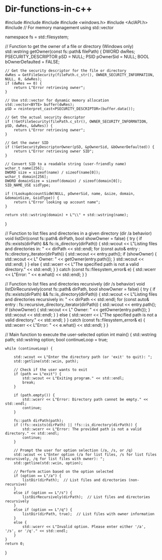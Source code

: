 # Dir-functions-in-c++

#include <iostream>
#include <filesystem>
#include <string>
#include <windows.h>
#include <AclAPI.h>
#include <vector> // For memory management using std::vector

namespace fs = std::filesystem;

// Function to get the owner of a file or directory (Windows only)
std::wstring getOwner(const fs::path& filePath) {
    DWORD dwRes;
    PSECURITY_DESCRIPTOR pSD = NULL;
    PSID pOwnerSid = NULL;
    BOOL bOwnerDefaulted = FALSE;

    // Get the security descriptor for the file or directory
    dwRes = GetFileSecurity(filePath.c_str(), OWNER_SECURITY_INFORMATION, NULL, 0, &dwRes);
    if (dwRes == 0) {
        return L"Error retrieving owner";
    }

    // Use std::vector for dynamic memory allocation
    std::vector<BYTE> buffer(dwRes);
    pSD = reinterpret_cast<PSECURITY_DESCRIPTOR>(buffer.data());

    // Get the actual security descriptor
    if (!GetFileSecurity(filePath.c_str(), OWNER_SECURITY_INFORMATION, pSD, dwRes, &dwRes)) {
        return L"Error retrieving owner";
    }

    // Get the owner SID
    if (!GetSecurityDescriptorOwner(pSD, &pOwnerSid, &bOwnerDefaulted)) {
        return L"Error retrieving owner SID";
    }

    // Convert SID to a readable string (user-friendly name)
    wchar_t name[256];
    DWORD size = sizeof(name) / sizeof(name[0]);
    wchar_t domain[256];
    DWORD domainSize = sizeof(domain) / sizeof(domain[0]);
    SID_NAME_USE sidType;

    if (!LookupAccountSidW(NULL, pOwnerSid, name, &size, domain, &domainSize, &sidType)) {
        return L"Error looking up account name";
    }

    return std::wstring(domain) + L"\\" + std::wstring(name);
}

// Function to list files and directories in a given directory (dir /a behavior)
void listDir(const fs::path& dirPath, bool showOwner = false) {
    try {
        if (fs::exists(dirPath) && fs::is_directory(dirPath)) {
            std::wcout << L"Listing files and directories in: " << dirPath << std::endl;
            for (const auto& entry : fs::directory_iterator(dirPath)) {
                std::wcout << entry.path();
                if (showOwner) {
                    std::wcout << L"  Owner: " << getOwner(entry.path());
                }
                std::wcout << std::endl;
            }
        }
        else {
            std::wcerr << L"The specified path is not a valid directory." << std::endl;
        }
    }
    catch (const fs::filesystem_error& e) {
        std::wcerr << L"Error: " << e.what() << std::endl;
    }
}

// Function to list files and directories recursively (dir /s behavior)
void listDirRecursively(const fs::path& dirPath, bool showOwner = false) {
    try {
        if (fs::exists(dirPath) && fs::is_directory(dirPath)) {
            std::wcout << L"Listing files and directories recursively in: " << dirPath << std::endl;
            for (const auto& entry : fs::recursive_directory_iterator(dirPath)) {
                std::wcout << entry.path();
                if (showOwner) {
                    std::wcout << L"  Owner: " << getOwner(entry.path());
                }
                std::wcout << std::endl;
            }
        }
        else {
            std::wcerr << L"The specified path is not a valid directory." << std::endl;
        }
    }
    catch (const fs::filesystem_error& e) {
        std::wcerr << L"Error: " << e.what() << std::endl;
    }
}

// Main function to execute the user-selected option
int main() {
    std::wstring path;
    std::wstring option;
    bool continueLoop = true;

    while (continueLoop) {

        std::wcout << L"Enter the directory path (or 'exit' to quit): ";
        std::getline(std::wcin, path);

        // Check if the user wants to exit
        if (path == L"exit") {
            std::wcout << L"Exiting program." << std::endl;
            break;
        }

        if (path.empty()) {
            std::wcerr << L"Error: Directory path cannot be empty." << std::endl;
            continue;
        }

        fs::path dirPath(path);
        if (!fs::exists(dirPath) || !fs::is_directory(dirPath)) {
            std::wcerr << L"Error: The provided path is not a valid directory." << std::endl;
            continue;
        }

        // Prompt the user for option selection (/a, /s, or /q)
        std::wcout << L"Enter option (/a for list files, /s for list files recursively, /q for list files with owner): ";
        std::getline(std::wcin, option);

        // Perform action based on the option selected
        if (option == L"/a") {
            listDir(dirPath);  // List files and directories (non-recursive)
        }
        else if (option == L"/s") {
            listDirRecursively(dirPath);  // List files and directories recursively
        }
        else if (option == L"/q") {
            listDir(dirPath, true);  // List files with owner information
        }
        else {
            std::wcerr << L"Invalid option. Please enter either '/a', '/s', or '/q'." << std::endl;
        }
    }
    return 0;
}
 
